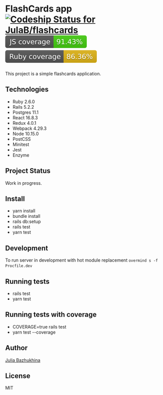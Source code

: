 # FlashCards app &nbsp;&nbsp;&nbsp;&nbsp;[![Codeship Status for JulaB/flashcards](https://app.codeship.com/projects/fa7b7c50-276a-0137-85fa-4aa988ab8cae/status?branch=master)](https://app.codeship.com/projects/330594) ![JS Coverage](./badges/js_coverage.svg) ![Ruby Coverage](./badges/ruby_coverage.svg)

This project is a simple flashcards application.

## Technologies
* Ruby 2.6.0
* Rails 5.2.2
* Postgres 11.1
* React 16.8.3
* Redux 4.0.1
* Webpack 4.29.3
* Node 10.15.0
* PostCSS
* Minitest
* Jest
* Enzyme

## Project Status
Work in progress.

## Install
* yarn install
* bundle install
* rails db:setup
* rails test
* yarn test

## Development
To run server in development with hot module replacement `overmind s -f Procfile.dev`

## Running tests
* rails test
* yarn test

## Running tests with coverage
* COVERAGE=true rails test
* yarn test --coverage

## Author
[Julia Bazhukhina](https://github.com/JulaB)

## License
MIT
